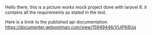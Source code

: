 Hello there, 
this is a picture works mock project  done with laravel 8.
it contains all the requirements as stated in the test.

Here is a linnk to the published api documentation.
https://documenter.getpostman.com/view/15949446/VUjPK6Uq